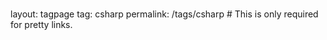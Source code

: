 ###
layout: tagpage
tag: csharp
permalink: /tags/csharp # This is only required for pretty links.
###